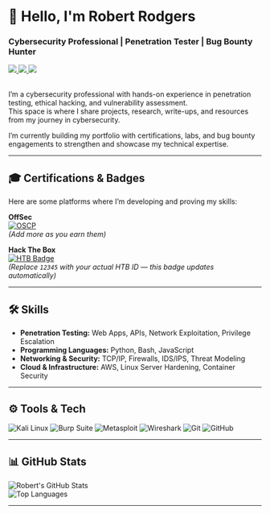 <h1 align="left">👋 Hello, I'm Robert Rodgers</h1>
<h3 align="left">Cybersecurity Professional | Penetration Tester | Bug Bounty Hunter</h3>

<div align="left"> 
  <a href="mailto:robert@example.com" target="_blank">
    <img src="https://img.shields.io/badge/Email-D14836?style=for-the-badge&logo=gmail&logoColor=white" />
  </a> 
  <a href="https://www.linkedin.com/in/robertjrodgers/" target="_blank">
    <img src="https://img.shields.io/badge/LinkedIn-0077B5?style=for-the-badge&logo=linkedin&logoColor=white" />
  </a>
  <a href="https://github.com/robertjrodgers" target="_blank">
    <img src="https://img.shields.io/badge/GitHub-181717?style=for-the-badge&logo=github&logoColor=white" />
  </a>
</div>

<br> 

<div align="left">

I’m a cybersecurity professional with hands-on experience in penetration testing, ethical hacking, and vulnerability assessment.  
This space is where I share projects, research, write-ups, and resources from my journey in cybersecurity.  

I’m currently building my portfolio with certifications, labs, and bug bounty engagements to strengthen and showcase my technical expertise.

</div>

---

<h2 align="left">🎓 Certifications & Badges</h2>

Here are some platforms where I’m developing and proving my skills:  

**OffSec**  
[![OSCP](https://img.shields.io/badge/OSCP-OffSec-red?style=for-the-badge&logo=offensive-security&logoColor=white)](https://www.offsec.com/)  
*(Add more as you earn them)*  

**Hack The Box**  
[![HTB Badge](https://www.hackthebox.com/badge/image/12345)](https://app.hackthebox.com/profile/12345)  
*(Replace `12345` with your actual HTB ID — this badge updates automatically)*  

---

<h2 align="left">🛠 Skills</h2>

- **Penetration Testing:** Web Apps, APIs, Network Exploitation, Privilege Escalation  
- **Programming Languages:** Python, Bash, JavaScript  
- **Networking & Security:** TCP/IP, Firewalls, IDS/IPS, Threat Modeling  
- **Cloud & Infrastructure:** AWS, Linux Server Hardening, Container Security  

---

<h2 align="left">⚙️ Tools & Tech</h2>

![Kali Linux](https://img.shields.io/badge/Kali_Linux-557C94?style=for-the-badge&logo=kalilinux&logoColor=white)
![Burp Suite](https://img.shields.io/badge/Burp_Suite-FC7303?style=for-the-badge&logo=burp&logoColor=white)
![Metasploit](https://img.shields.io/badge/Metasploit-3C3C3D?style=for-the-badge&logo=metasploit&logoColor=white)
![Wireshark](https://img.shields.io/badge/Wireshark-1679A7?style=for-the-badge&logo=wireshark&logoColor=white)
![Git](https://img.shields.io/badge/git-%23F05033.svg?style=for-the-badge&logo=git&logoColor=white)
![GitHub](https://img.shields.io/badge/github-%23121011.svg?style=for-the-badge&logo=github&logoColor=white)

---

<h2 align="left">📊 GitHub Stats</h2>

![Robert's GitHub Stats](https://github-readme-stats.vercel.app/api?username=robertjrodgers&show_icons=true&theme=radical)  
![Top Languages](https://github-readme-stats.vercel.app/api/top-langs/?username=robertjrodgers&show_icons=true&theme=radical)

---
